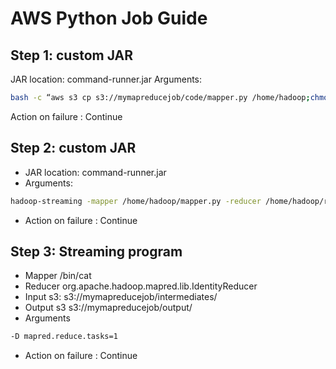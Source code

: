 # AWS Python Job Guide

## Step 1:  custom JAR
JAR location: command-runner.jar
Arguments: 
```bash
bash -c “aws s3 cp s3://mymapreducejob/code/mapper.py /home/hadoop;chmod u+x /home/hadoop/mapper.py; aws s3 cp s3://mymapreducejob/code/reducer.py /home/hadoop; chmod u+x /home/hadoop/reducer.py”
```
Action on failure : Continue

## Step 2: custom JAR
- JAR location: command-runner.jar
- Arguments: 
```bash
hadoop-streaming -mapper /home/hadoop/mapper.py -reducer /home/hadoop/reducer.py -input s3://mymapreducejob/input/ -output s3://mymapreducejob/intermediates/ -file /home/hadoop/mapper.py -file /home/hadoop/reducer.py
```
- Action on failure : Continue

## Step 3: Streaming program
- Mapper /bin/cat
- Reducer org.apache.hadoop.mapred.lib.IdentityReducer
- Input s3: s3://mymapreducejob/intermediates/ 
- Output s3 s3://mymapreducejob/output/
- Arguments
```bash
-D mapred.reduce.tasks=1
```
- Action on failure : Continue
